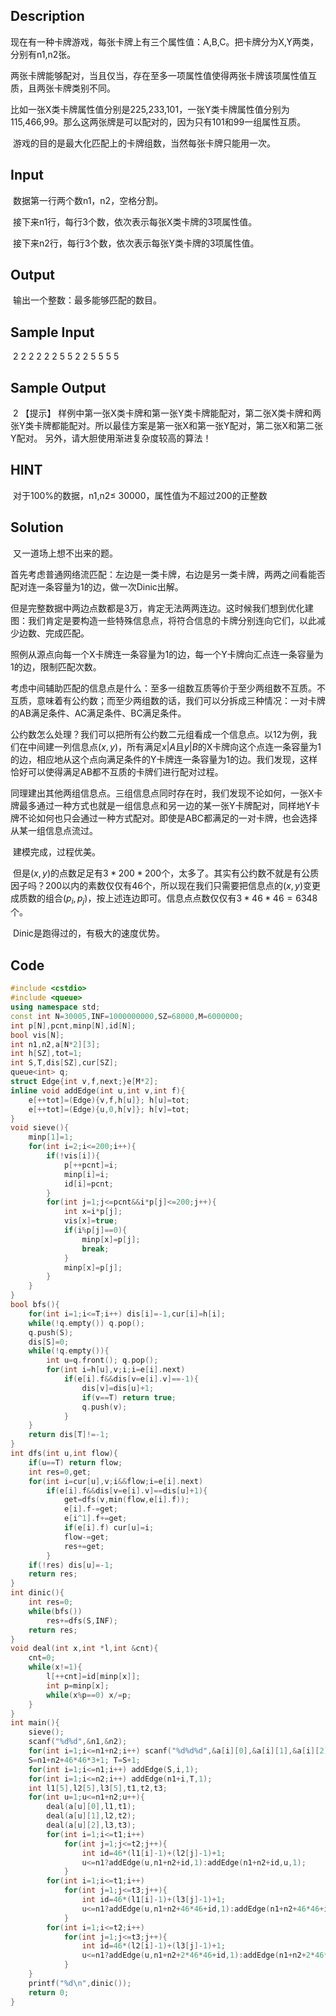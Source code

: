 ## Description

​	现在有一种卡牌游戏，每张卡牌上有三个属性值：A,B,C。把卡牌分为X,Y两类，分别有n1,n2张。

​	两张卡牌能够配对，当且仅当，存在至多一项属性值使得两张卡牌该项属性值互质，且两张卡牌类别不同。

​	比如一张X类卡牌属性值分别是225,233,101，一张Y类卡牌属性值分别为115,466,99。那么这两张牌是可以配对的，因为只有101和99一组属性互质。

​	游戏的目的是最大化匹配上的卡牌组数，当然每张卡牌只能用一次。

## Input

​	数据第一行两个数n1，n2，空格分割。

​	接下来n1行，每行3个数，依次表示每张X类卡牌的3项属性值。

​	接下来n2行，每行3个数，依次表示每张Y类卡牌的3项属性值。

## Output

​	输出一个整数：最多能够匹配的数目。

## Sample Input

​	2 2
	2 2 2
	2 5 5
	2 2 5
	5 5 5

## Sample Output

​	2
 	【提示】
 	样例中第一张X类卡牌和第一张Y类卡牌能配对，第二张X类卡牌和两张Y类卡牌都能配对。所以最佳方案是第一张X和第一张Y配对，第二张X和第二张Y配对。
	另外，请大胆使用渐进复杂度较高的算法！

## HINT

​	对于100%的数据，n1,n2≤ 30000，属性值为不超过200的正整数





## Solution

​	又一道场上想不出来的题。

​	首先考虑普通网络流匹配：左边是一类卡牌，右边是另一类卡牌，两两之间看能否配对连一条容量为1的边，做一次Dinic出解。

​	但是完整数据中两边点数都是3万，肯定无法两两连边。这时候我们想到优化建图：我们肯定是要构造一些特殊信息点，将符合信息的卡牌分别连向它们，以此减少边数、完成匹配。

​	照例从源点向每一个X卡牌连一条容量为1的边，每一个Y卡牌向汇点连一条容量为1的边，限制匹配次数。

​	考虑中间辅助匹配的信息点是什么：至多一组数互质等价于至少两组数不互质。不互质，意味着有公约数；而至少两组数的话，我们可以分拆成三种情况：一对卡牌的AB满足条件、AC满足条件、BC满足条件。

​	公约数怎么处理？我们可以把所有公约数二元组看成一个信息点。以12为例，我们在中间建一列信息点$(x,y)$，所有满足$x|A$且$y|B$的X卡牌向这个点连一条容量为1的边，相应地从这个点向满足条件的Y卡牌连一条容量为1的边。我们发现，这样恰好可以使得满足AB都不互质的卡牌们进行配对过程。

​	同理建出其他两组信息点。三组信息点同时存在时，我们发现不论如何，一张X卡牌最多通过一种方式也就是一组信息点和另一边的某一张Y卡牌配对，同样地Y卡牌不论如何也只会通过一种方式配对。即使是ABC都满足的一对卡牌，也会选择从某一组信息点流过。

​	建模完成，过程优美。

​	但是$(x,y)$的点数足足有$3*200*200$个，太多了。其实有公约数不就是有公质因子吗？200以内的素数仅仅有46个，所以现在我们只需要把信息点的$(x,y)$变更成质数的组合$(p_i,p_j)$，按上述连边即可。信息点点数仅仅有$3*46*46=6348$个。

​	Dinic是跑得过的，有极大的速度优势。



## Code

```c++
#include <cstdio>
#include <queue>
using namespace std;
const int N=30005,INF=1000000000,SZ=68000,M=6000000;
int p[N],pcnt,minp[N],id[N];
bool vis[N];
int n1,n2,a[N*2][3];
int h[SZ],tot=1;
int S,T,dis[SZ],cur[SZ];
queue<int> q;
struct Edge{int v,f,next;}e[M*2];
inline void addEdge(int u,int v,int f){
    e[++tot]=(Edge){v,f,h[u]}; h[u]=tot;
    e[++tot]=(Edge){u,0,h[v]}; h[v]=tot;
}
void sieve(){
    minp[1]=1;
    for(int i=2;i<=200;i++){
        if(!vis[i]){
            p[++pcnt]=i;
            minp[i]=i;
            id[i]=pcnt;
        }
        for(int j=1;j<=pcnt&&i*p[j]<=200;j++){
            int x=i*p[j];
            vis[x]=true;
            if(i%p[j]==0){
                minp[x]=p[j];
                break;
            }
            minp[x]=p[j];
        }
    }
}
bool bfs(){
    for(int i=1;i<=T;i++) dis[i]=-1,cur[i]=h[i];
    while(!q.empty()) q.pop();
    q.push(S);
    dis[S]=0;
    while(!q.empty()){
        int u=q.front(); q.pop();
        for(int i=h[u],v;i;i=e[i].next)
            if(e[i].f&&dis[v=e[i].v]==-1){
                dis[v]=dis[u]+1;
                if(v==T) return true;
                q.push(v);
            }
    }
    return dis[T]!=-1;
}
int dfs(int u,int flow){
    if(u==T) return flow;
    int res=0,get;
    for(int i=cur[u],v;i&&flow;i=e[i].next)
        if(e[i].f&&dis[v=e[i].v]==dis[u]+1){
            get=dfs(v,min(flow,e[i].f));
            e[i].f-=get;
            e[i^1].f+=get;
            if(e[i].f) cur[u]=i;
            flow-=get;
            res+=get;
        }
    if(!res) dis[u]=-1;
    return res;
}
int dinic(){
    int res=0;
    while(bfs())
        res+=dfs(S,INF);
    return res;
}
void deal(int x,int *l,int &cnt){
    cnt=0;
    while(x!=1){
        l[++cnt]=id[minp[x]];       
        int p=minp[x];
        while(x%p==0) x/=p;
    }
}
int main(){
    sieve();
    scanf("%d%d",&n1,&n2);
    for(int i=1;i<=n1+n2;i++) scanf("%d%d%d",&a[i][0],&a[i][1],&a[i][2]);
    S=n1+n2+46*46*3+1; T=S+1;
    for(int i=1;i<=n1;i++) addEdge(S,i,1);
    for(int i=1;i<=n2;i++) addEdge(n1+i,T,1);
    int l1[5],l2[5],l3[5],t1,t2,t3;
    for(int u=1;u<=n1+n2;u++){
        deal(a[u][0],l1,t1);
        deal(a[u][1],l2,t2);
        deal(a[u][2],l3,t3);
        for(int i=1;i<=t1;i++)
            for(int j=1;j<=t2;j++){
                int id=46*(l1[i]-1)+(l2[j]-1)+1;
                u<=n1?addEdge(u,n1+n2+id,1):addEdge(n1+n2+id,u,1);
            }
        for(int i=1;i<=t1;i++)
            for(int j=1;j<=t3;j++){
                int id=46*(l1[i]-1)+(l3[j]-1)+1;
                u<=n1?addEdge(u,n1+n2+46*46+id,1):addEdge(n1+n2+46*46+id,u,1);
            }
        for(int i=1;i<=t2;i++)
            for(int j=1;j<=t3;j++){
                int id=46*(l2[i]-1)+(l3[j]-1)+1;
                u<=n1?addEdge(u,n1+n2+2*46*46+id,1):addEdge(n1+n2+2*46*46+id,u,1);
            }
    }
    printf("%d\n",dinic());
    return 0;
}
```

